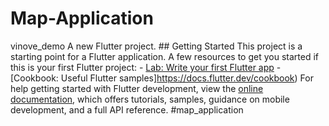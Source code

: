 # Map-Application
vinove_demo A new Flutter project. ## Getting Started This project is a starting point for a Flutter application.
A few resources to get you started if this is your first Flutter project: - [Lab: Write your first Flutter app](https://docs.flutter.dev/get-started/codelab) - [Cookbook: Useful Flutter samples]https://docs.flutter.dev/cookbook) For help getting started with Flutter development, view the [online documentation](https://docs.flutter.dev/), 
which offers tutorials, samples, guidance on mobile development, and a full API reference. #map_application
